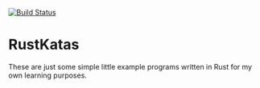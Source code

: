 [![Build Status](https://travis-ci.org/sci4me/RustKatas.svg?branch=master)](https://travis-ci.org/sci4me/RustKatas)

# RustKatas
These are just some simple little example programs written in Rust for my own learning purposes.
